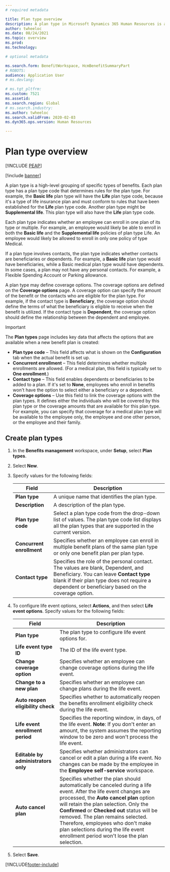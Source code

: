 ```yaml
---
# required metadata

title: Plan type overview
description: A plan type in Microsoft Dynamics 365 Human Resources is a high-level grouping of specific types of benefits. 
author: twheeloc
ms.date: 08/24/2021
ms.topic: overview
ms.prod: 
ms.technology: 

# optional metadata

ms.search.form: BenefitWorkspace, HcmBenefitSummaryPart
# ROBOTS: 
audience: Application User
# ms.devlang: 

# ms.tgt_pltfrm: 
ms.custom: 7521
ms.assetid: 
ms.search.region: Global
# ms.search.industry: 
ms.author: twheeloc
ms.search.validFrom: 2020-02-03
ms.dyn365.ops.version: Human Resources

---
```


# Plan type overview


[!INCLUDE [PEAP](../includes/peap-2.md)]

[!include [banner](../includes/preview-banner.md)]

A plan type is a high-level grouping of specific types of benefits. Each plan type has a plan type code that determines rules for the plan type. For example, the **Basic life** plan type will have the **Life** plan type code, because it's a type of life insurance plan and must conform to rules that have been established for the **Life** plan type code. Another plan type might be **Supplemental life**. This plan type will also have the **Life** plan type code.

Each plan type indicates whether an employee can enroll in one plan of its type or multiple. For example, an employee would likely be able to enroll in both the **Basic life** and the **Supplemental life** policies of plan type Life. An employee would likely be allowed to enroll in only one policy of type Medical.

If a plan type involves contacts, the plan type indicates whether contacts are beneficiaries or dependents. For example, a **Basic life** plan type would have beneficiaries, while a Basic medical plan type would have dependents. In some cases, a plan may not have any personal contacts. For example, a Flexible Spending Account or Parking allowance.


A plan type may define coverage options. The coverage options are defined on the **Coverage options** page. A coverage option can specify the amount of the benefit or the contacts who are eligible for the plan type. For example, if the contact type is **Beneficiary**, the coverage option should define the terms of what the beneficiary is eligible to receive when the benefit is utilized. If the contact type is **Dependent**, the coverage option should define the relationship between the dependent and employee. 

> [!IMPORTANT]
> The **Plan types** page includes key data that affects the options that are available when a new benefit plan is created:
>
> - **Plan type code** – This field affects what is shown on the **Configuration** tab when the actual benefit is set up.  
> - **Concurrent enrollment** – This field determines whether multiple enrollments are allowed. (For a medical plan, this field is typically set to **One enrollment**.)
> - **Contact type** – This field enables dependents or beneficiaries to be added to a plan. If it's set to **None**, employees who enroll in benefits won't have the option to select either a beneficiary or a dependent.
> - **Coverage options** – Use this field to link the coverage options with the plan types. It defines either the individuals who will be covered by this plan type or the coverage amounts that are available for this plan type. For example, you can specify that coverage for a medical plan type will be available to the employee only, the employee and one other person, or the employee and their family.

## Create plan types

1. In the **Benefits management** workspace, under **Setup**, select **Plan types**.

2. Select **New**.

3. Specify values for the following fields:

   | Field | Description |
   | --- | --- |
   | **Plan type** | A unique name that identifies the plan type. |
   | **Description** | A description of the plan type. |
   | **Plan type code** | Select a plan type code from the drop-down list of values. The plan type code list displays all the plan types that are supported in the current version. |
   | **Concurrent enrollment** | Specifies whether an employee can enroll in multiple benefit plans of the same plan type or only one benefit plan per plan type. |
   | **Contact type** | Specifies the role of the personal contact. The values are blank, Dependent, and Beneficiary. You can leave **Contact type** blank if their plan type does not require a dependent or beneficiary based on the coverage option. |

4. To configure life event options, select **Actions**, and then select **Life event options**. Specify values for the following fields:

   | Field | Description |
   | --- | --- |
   | **Plan type** | The plan type to configure life event options for. |
   | **Life event type ID** | The ID of the life event type. |
   | **Change coverage option** | Specifies whether an employee can change coverage options during the life event. |
   | **Change to a new plan** | Specifies whether an employee can change plans during the life event. |
   | **Auto reopen eligibility check** | Specifies whether to automatically reopen the benefits enrollment eligibility check during the life event. |
   | **Life event enrollment period** | Specifies the reporting window, in days, of the life event. **Note**: If you don't enter an amount, the system assumes the reporting window to be zero and won't process the life event. |
   | **Editable by administrators only** | Specifies whether administrators can cancel or edit a plan during a life event. No changes can be made by the employee in the **Employee self-service** workspace. |
   | **Auto cancel plan** | Specifies whether the plan should automatically be canceled during a life event. After the life event changes are processed, the **Auto cancel plan** option will retain the plan selection. Only the **Confirmed** or **Checked out** status will be removed. The plan remains selected. Therefore, employees who don't make plan selections during the life event enrollment period won't lose the plan selection. 

5. Select **Save**. 


[!INCLUDE[footer-include](../includes/footer-banner.md)]
